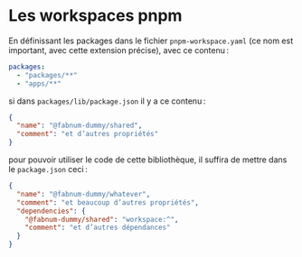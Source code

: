 # Les workspaces pnpm

En définissant les packages dans le fichier `pnpm-workspace.yaml` (ce nom est important, avec cette extension précise), avec ce contenu :

```yml
packages:
  - "packages/**"
  - "apps/**"
```

si dans `packages/lib/package.json` il y a ce contenu :

```json
{
  "name": "@fabnum-dummy/shared",
  "comment": "et d’autres propriétés"
}
```

pour pouvoir utiliser le code de cette bibliothèque, il suffira de mettre dans le `package.json` ceci :

```json
{
  "name": "@fabnum-dummy/whatever",
  "comment": "et beaucoup d’autres propriétés",
  "dependencies": {
    "@fabnum-dummy/shared": "workspace:^",
    "comment": "et d’autres dépendances"
  }
}
```
